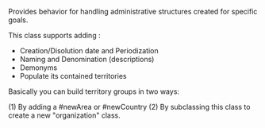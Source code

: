 Provides behavior for handling administrative structures created for specific goals. 

This class supports adding :

- Creation/Disolution date and Periodization
- Naming and Denomination (descriptions)
- Demonyms
- Populate its contained territories

Basically you can build territory groups in two ways: 

(1) By adding a #newArea or  #newCountry
(2) By subclassing this class to create a new "organization" class.

